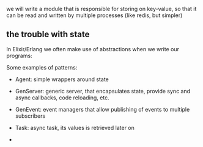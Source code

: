 we will write a module that is responsible for storing on key-value, so that it can be read and
written by multiple processes (like redis, but simpler)

## the trouble with state

In Elixir/Erlang we often make use of abstractions when we write our programs:

Some examples of patterns:

- Agent: simple wrappers around state

- GenServer: generic server, that encapsulates state, provide sync and async callbacks, code reloading, etc.

- GenEvent: event managers that allow publishing of events to multiple subscribers

- Task: async task, its values is retrieved later on


- 
